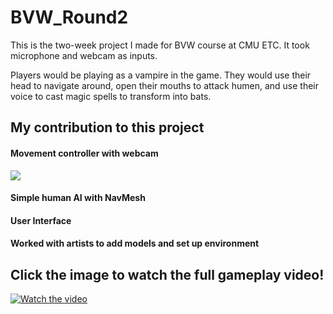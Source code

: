 # BVW_Round2
 
This is the two-week project I made for BVW course at CMU ETC. It took microphone and webcam as inputs.

Players would be playing as a vampire in the game. They would use their head to navigate around, open their mouths to attack humen, and use their voice to cast magic spells to transform into bats.

## My contribution to this project
#### Movement controller with webcam 
![](Images/movement.gif)
#### Simple human AI with NavMesh

#### User Interface

#### Worked with artists to add models and set up environment

## Click the image to watch the full gameplay video!
[![Watch the video](https://img.youtube.com/vi/7mUv_kFQaCI/maxresdefault.jpg)](https://youtu.be/7mUv_kFQaCI)

